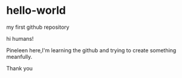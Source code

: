 # hello-world
my first github repository

hi humans!

Pineleen here,I'm learning the github and trying to create something meanfully.

Thank you 
